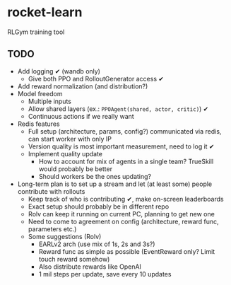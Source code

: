 # rocket-learn
RLGym training tool

## TODO
- Add logging ✔ (wandb only)
  - Give both PPO and RolloutGenerator access ✔
- Add reward normalization (and distribution?)
- Model freedom
  - Multiple inputs
  - Allow shared layers (ex.: `PPOAgent(shared, actor, critic)`) ✔
  - Continuous actions if we really want
- Redis features 
  - Full setup (architecture, params, config?) communicated via redis, can start worker with only IP
  - Version quality is most important measurement, need to log it ✔
  - Implement quality update
    - How to account for mix of agents in a single team? TrueSkill would probably be better
    - Should workers be the ones updating?
- Long-term plan is to set up a stream and let (at least some) people contribute with rollouts
  - Keep track of who is contributing ✔, make on-screen leaderboards
  - Exact setup should probably be in different repo
  - Rolv can keep it running on current PC, planning to get new one
  - Need to come to agreement on config (architecture, reward func, parameters etc.)
  - Some suggestions (Rolv)
    - EARLv2 arch (use mix of 1s, 2s and 3s?)
    - Reward func as simple as possible (EventReward only? Limit touch reward somehow)
    - Also distribute rewards like OpenAI
    - 1 mil steps per update, save every 10 updates
